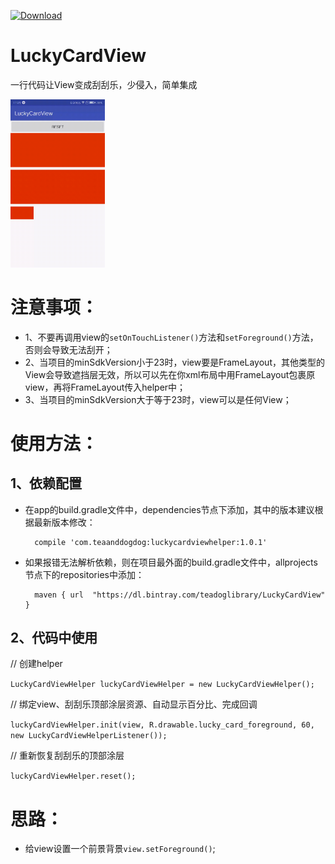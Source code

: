 [ ![Download](https://api.bintray.com/packages/teadoglibrary/LuckyCardView/LuckyCardViewHelper/images/download.svg) ](https://bintray.com/teadoglibrary/LuckyCardView/LuckyCardViewHelper/_latestVersion)

# LuckyCardView
一行代码让View变成刮刮乐，少侵入，简单集成

<img src="https://github.com/huzipiaopiao/LuckyCardView/blob/master/img/demo.gif" width="30%" height="30%">

# 注意事项：
- 1、不要再调用view的`setOnTouchListener()`方法和`setForeground()`方法，否则会导致无法刮开；
- 2、当项目的minSdkVersion小于23时，view要是FrameLayout，其他类型的View会导致遮挡层无效，所以可以先在你xml布局中用FrameLayout包裹原view，再将FrameLayout传入helper中；
- 3、当项目的minSdkVersion大于等于23时，view可以是任何View；

# 使用方法：
## 1、依赖配置

- 在app的build.gradle文件中，dependencies节点下添加，其中的版本建议根据最新版本修改：

        compile 'com.teaanddogdog:luckycardviewhelper:1.0.1'

- 如果报错无法解析依赖，则在项目最外面的build.gradle文件中，allprojects节点下的repositories中添加：

        maven { url  "https://dl.bintray.com/teadoglibrary/LuckyCardView"  }


## 2、代码中使用

// 创建helper

```LuckyCardViewHelper luckyCardViewHelper = new LuckyCardViewHelper();```

// 绑定view、刮刮乐顶部涂层资源、自动显示百分比、完成回调

```luckyCardViewHelper.init(view, R.drawable.lucky_card_foreground, 60, new LuckyCardViewHelperListener());```

// 重新恢复刮刮乐的顶部涂层

```luckyCardViewHelper.reset();```

# 思路：
- 给view设置一个前景背景`view.setForeground()`;




